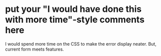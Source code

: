 # put your "I would have done this with more time"-style comments here

I would spend more time on the CSS to make the error display neater. But, current form meets features.

